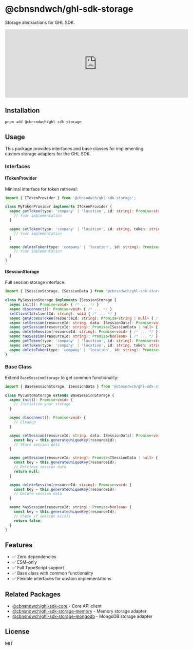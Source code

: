 # @cbnsndwch/ghl-sdk-storage

Storage abstractions for GHL SDK.

<iframe src="https://github.com/sponsors/cbnsndwch/card" title="Sponsor cbnsndwch" height="225" width="600" style="border: 0;"></iframe>

## Installation

```bash
pnpm add @cbnsndwch/ghl-sdk-storage
```

## Usage

This package provides interfaces and base classes for implementing custom storage adapters for the GHL SDK.

### Interfaces

#### ITokenProvider

Minimal interface for token retrieval:

```typescript
import { ITokenProvider } from '@cbnsndwch/ghl-sdk-storage';

class MyTokenProvider implements ITokenProvider {
  async getToken(type: 'company' | 'location', id: string): Promise<string | null> {
    // Your implementation
  }

  async setToken(type: 'company' | 'location', id: string, token: string, expiresAt?: Date): Promise<void> {
    // Your implementation
  }

  async deleteToken(type: 'company' | 'location', id: string): Promise<void> {
    // Your implementation
  }
}
```

#### ISessionStorage

Full session storage interface:

```typescript
import { ISessionStorage, ISessionData } from '@cbnsndwch/ghl-sdk-storage';

class MySessionStorage implements ISessionStorage {
  async init(): Promise<void> { /* ... */ }
  async disconnect(): Promise<void> { /* ... */ }
  setClientId(clientId: string): void { /* ... */ }
  async getAccessToken(resourceId: string): Promise<string | null> { /* ... */ }
  async setSession(resourceId: string, data: ISessionData): Promise<void> { /* ... */ }
  async getSession(resourceId: string): Promise<ISessionData | null> { /* ... */ }
  async deleteSession(resourceId: string): Promise<void> { /* ... */ }
  async hasSession(resourceId: string): Promise<boolean> { /* ... */ }
  async getToken(type: 'company' | 'location', id: string): Promise<string | null> { /* ... */ }
  async setToken(type: 'company' | 'location', id: string, token: string, expiresAt?: Date): Promise<void> { /* ... */ }
  async deleteToken(type: 'company' | 'location', id: string): Promise<void> { /* ... */ }
}
```

### Base Class

Extend `BaseSessionStorage` to get common functionality:

```typescript
import { BaseSessionStorage, ISessionData } from '@cbnsndwch/ghl-sdk-storage';

class MyCustomStorage extends BaseSessionStorage {
  async init(): Promise<void> {
    // Initialize your storage
  }

  async disconnect(): Promise<void> {
    // Cleanup
  }

  async setSession(resourceId: string, data: ISessionData): Promise<void> {
    const key = this.generateUniqueKey(resourceId);
    // Store session data
  }

  async getSession(resourceId: string): Promise<ISessionData | null> {
    const key = this.generateUniqueKey(resourceId);
    // Retrieve session data
    return null;
  }

  async deleteSession(resourceId: string): Promise<void> {
    const key = this.generateUniqueKey(resourceId);
    // Delete session data
  }

  async hasSession(resourceId: string): Promise<boolean> {
    const key = this.generateUniqueKey(resourceId);
    // Check if session exists
    return false;
  }
}
```

## Features

- ✅ Zero dependencies
- ✅ ESM-only
- ✅ Full TypeScript support
- ✅ Base class with common functionality
- ✅ Flexible interfaces for custom implementations

## Related Packages

- [@cbnsndwch/ghl-sdk-core](../sdk-core) - Core API client
- [@cbnsndwch/ghl-sdk-storage-memory](../sdk-storage-memory) - Memory storage adapter
- [@cbnsndwch/ghl-sdk-storage-mongodb](../sdk-storage-mongodb) - MongoDB storage adapter

## License

MIT
